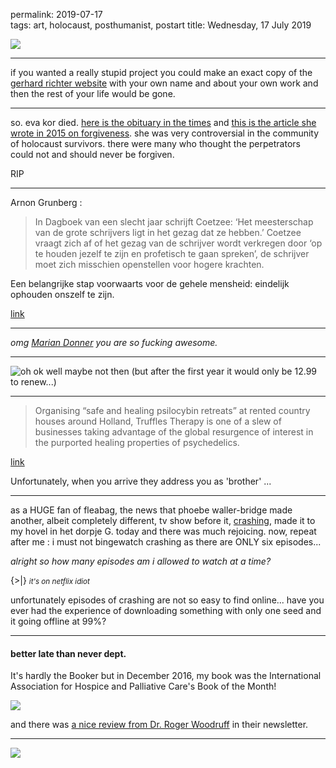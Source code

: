permalink: 2019-07-17  
tags: art, holocaust, posthumanist, postart 
title: Wednesday, 17 July 2019



![](http://johannesk.com.s3.amazonaws.com/2019/popper.jpg)

------

if you wanted a really stupid project you could make an exact copy of the [gerhard richter website](https://www.gerhard-richter.com/en/art/) with your own name and about your own work and then the rest of your life would be gone.

------

so. eva kor died. [here is the obituary in the times](https://www.thetimes.co.uk/article/eva-kor-obituary-6tk6kjm55) and [this is the article she wrote in 2015 on forgiveness](https://reconstructedwp.wordpress.com/2019/07/17/eva-kor-on-forgiveness/). she was very controversial in the community of holocaust survivors. there were many who thought the perpetrators could not and should never be forgiven.

RIP

------

Arnon Grunberg : 

> In Dagboek van een slecht jaar schrijft Coetzee: ‘Het meesterschap van de grote schrijvers ligt in het gezag dat ze hebben.’ Coetzee vraagt zich af of het gezag van de schrijver wordt verkregen door ‘op te houden jezelf te zijn en profetisch te gaan spreken’, de schrijver moet zich misschien openstellen voor hogere krachten.

Een belangrijke stap voorwaarts voor de gehele mensheid: eindelijk ophouden onszelf te zijn.

[link](https://www.volkskrant.nl/columns-opinie/wie-wil-niet-worden-verlost-van-pijnen-ook-als-ze-niet-ondraaglijk-zijn~bbfa2ec7/)

------

*omg [Marian Donner](https://www.parool.nl/ps/marian-donner-laat-je-sukkeligheid-meer-toe~bd5fe2cf/?utm_source=link&utm_medium=social&utm_campaign=shared_earned) you are so fucking awesome.*

------

![oh ok well maybe not then (but after the first year it would only be 12.99 to renew...)](http://johannesk.com.s3.amazonaws.com/2019/postart.com.jpg)

------

> Organising “safe and healing psilocybin retreats” at rented country houses around Holland, Truffles Therapy is one of a slew of businesses taking advantage of the global resurgence of interest in the purported healing properties of psychedelics.

[link](https://www.thetimes.co.uk/magazine/style/psilocybin-retreats-microdosing-could-a-hallucinogenic-trip-change-your-life-truffles-therapy-8whx9hpgz)

Unfortunately, when you arrive they address you as 'brother' ... 

------

as a HUGE fan of fleabag, the news that phoebe waller-bridge made another, albeit completely different, tv show before it, [crashing](https://1337x.to/torrent/1421820/Crashing-S01E01-HDTV-x264-RiVER-ettv/), made it to my hovel in het dorpje G. today and there was much rejoicing. now, repeat after me : i must not bingewatch crashing as there are ONLY six episodes...

*alright so how many episodes am i allowed to watch at a time?*

{>|} <small>*it's on netflix idiot*</small>

unfortunately episodes of crashing are not so easy to find online... have you ever had the experience of downloading something with only one seed and it going offline at 99%?

------

#### better late than never dept.

It's hardly the Booker but in December 2016, my book was the International Association for Hospice and Palliative Care's Book of the Month!

![](http://johannesk.com.s3.amazonaws.com/2019/Screen%20Shot%202019-07-19%20at%208.02.21%20am.jpg)

and there was [a nice review from Dr. Roger Woodruff](https://hospicecare.com/what-we-do/publications/newsletter/2016/12/iahpc-book-reviews/) in their newsletter.

------

![](http://johannesk.com.s3.amazonaws.com/2019/tumblr_puqmsdDxpM1qz6f9yo1_500.jpg)